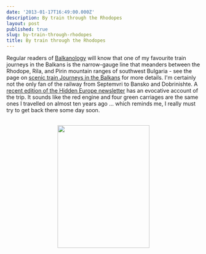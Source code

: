 ```yaml
---
date: '2013-01-17T16:49:00.000Z'
description: By train through the Rhodopes
layout: post
published: true
slug: by-train-through-rhodopes
title: By train through the Rhodopes
---
```


Regular readers of <a href="http://www.balkanology.com/">Balkanology</a>&nbsp;will know that one of my favourite train journeys in the Balkans is the narrow-gauge line that meanders between the Rhodope, Rila, and Pirin mountain ranges of southwest Bulgaria - see the page on <a href="http://www.balkanology.com/overview/article_scenicrailways.html">scenic train Journeys in the Balkans</a> for more details. I'm certainly not the only fan of the railway from Septemvri to Bansko and Dobrinishte. A <a href="http://www.hiddeneurope.co.uk/through-the-rhodopes">recent edition of the Hidden Europe newsletter</a> has an evocative account of the trip. It sounds like the red engine and four green carriages are the same ones I travelled on almost ten years ago ... which reminds me, I really must try to get back there some day soon.<br />
<br />
<div class="separator" style="clear: both; text-align: center;"><a href="http://www.pbase.com/alangrant/image/46766138" style="margin-left: 1em; margin-right: 1em;"><img border="0" height="320" src="http://www.pbase.com/alangrant/image/46766138/medium.jpg" width="239" /></a></div><br />
<br />
<br />